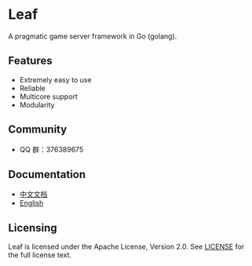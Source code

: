 Leaf
====
A pragmatic game server framework in Go (golang).

Features
---------

* Extremely easy to use
* Reliable
* Multicore support
* Modularity

Community
---------

* QQ 群：376389675

Documentation
---------

* [中文文档](https://github.com/aixgl/plugin/leaf/blob/master/TUTORIAL_ZH.md)
* [English](https://github.com/aixgl/plugin/leaf/blob/master/TUTORIAL_EN.md)

Licensing
---------

Leaf is licensed under the Apache License, Version 2.0. See [LICENSE](https://github.com/aixgl/plugin/leaf/blob/master/LICENSE) for the full license text.
